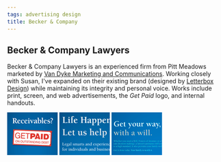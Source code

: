 ```yaml
---
tags: advertising design
title: Becker & Company
---
```


<article>
<h1>Becker & Company Lawyers</h1>
<section>
<p>Becker & Company Lawyers is an experienced firm from Pitt Meadows marketed by <a href="http://www.vandykemarketing.com">Van Dyke Marketing and Communications</a>. Working closely with Susan, I've expanded on their existing brand (designed by <a href="http://www.letterboxdesign.com">Letterbox Design</a>) while maintaining its integrity and personal voice. Works include print, screen, and web advertisements, the <em>Get Paid</em> logo, and internal handouts.</p>
</section>
<aside><div class="left">
    <a href="images/Becker3.png" class="luminous" rel="Becker" title="Becker & Company Get Paid Print Advertisement"><img src="images/Becker-thumb2.jpg" width="118" height="100"></a>
	<a href="images/Becker6.jpg" class="luminous" rel="Becker" title="Becker & Company Print Advertisement"><img src="images/Becker-thumb1.jpg" width="118" height="100"></a>
   	<a href="images/Becker1.jpg" class="luminous" rel="Becker" title="Becker & Company Calendar Advertisement"><img src="images/Becker1-thumb.png" width="118" height="100"></a>
    <a href="images/Becker4.png" class="luminous" rel="Becker" title="Becker & Company Print Advertisement"></a>
    <a href="images/Becker5.png" class="luminous" rel="Becker" title="Becker & Company Family Succession Planning Information Handout"></a>
   	<a href="images/Becker2.jpg" class="luminous" rel="Becker" title="Becker & Company TV Screen Advertisement"></a>
</div></aside>
</article>
<div class="clear"></div>


